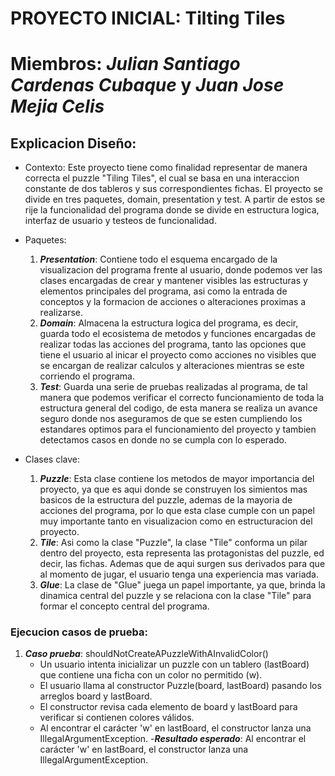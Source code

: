 # PROYECTO INICIAL: Tilting Tiles
# Miembros: ***Julian Santiago Cardenas Cubaque*** y ***Juan Jose Mejia Celis*** 

## Explicacion Diseño:
- Contexto: 
Este proyecto tiene como finalidad representar de manera correcta el puzzle "Tiling Tiles", el cual se basa en una interaccion constante de dos tableros y sus correspondientes fichas. El proyecto se divide en tres paquetes, domain, presentation y test. A partir de estos se rije la funcionalidad del programa donde se divide en estructura logica, interfaz de usuario y testeos de funcionalidad.

- Paquetes:
    1. ***Presentation***: Contiene todo el esquema encargado de la visualizacion del programa frente al usuario, donde podemos ver las clases encargadas de crear y mantener visibles las estructuras y elementos principales del programa, asi como la entrada de conceptos y la formacion de acciones o alteraciones proximas a realizarse.
    2. ***Domain***: Almacena la estructura logica del programa, es decir, guarda todo el ecosistema de metodos y funciones encargadas de realizar todas las acciones del programa, tanto las opciones que tiene el usuario al inicar el proyecto como acciones no visibles que se encargan de realizar calculos y alteraciones mientras se este corriendo el programa.  
    3. ***Test***: Guarda una serie de pruebas realizadas al programa, de tal manera que podemos verificar el correcto funcionamiento de toda la estructura general del codigo, de esta manera se realiza un avance seguro donde nos aseguramos de que se esten cumpliendo los estandares optimos para el funcionamiento del proyecto y tambien detectamos casos en donde no se cumpla con lo esperado. 

- Clases clave:
    1. ***Puzzle***: Esta clase contiene los metodos de mayor importancia del proyecto, ya que es aqui donde se construyen los simientos mas basicos de la estructura del puzzle, ademas de la mayoria de acciones del programa, por lo que esta clase cumple con un papel muy importante tanto en visualizacion como en estructuracion del proyecto.
    2. ***Tile***: Asi como la clase "Puzzle", la clase "Tile" conforma un pilar dentro del proyecto, esta representa las protagonistas del puzzle, ed decir, las fichas. Ademas que de aqui surgen sus derivados para que al momento de jugar, el usuario tenga una experiencia mas variada.
    3. ***Glue***: La clase de "Glue" juega un papel importante, ya que, brinda la dinamica central del puzzle y se relaciona con la clase "Tile" para formar el concepto central del programa.
       
### Ejecucion casos de prueba:
1. ***Caso prueba***: shouldNotCreateAPuzzleWithAInvalidColor()
   - Un usuario intenta inicializar un puzzle con un tablero (lastBoard) que contiene una ficha con un color no permitido (w).
   - El usuario llama al constructor Puzzle(board, lastBoard) pasando los arreglos board y lastBoard.
    - El constructor revisa cada elemento de board y lastBoard para verificar si contienen colores válidos.
    - Al encontrar el carácter 'w' en lastBoard, el constructor lanza una IllegalArgumentException.
-***Resultado esperado***: Al encontrar el carácter 'w' en lastBoard, el constructor lanza una IllegalArgumentException.
